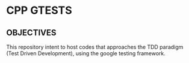 # CPP GTESTS

## OBJECTIVES

This repository intent to host codes that approaches the TDD paradigm (Test Driven Development), using the google testing framework.
